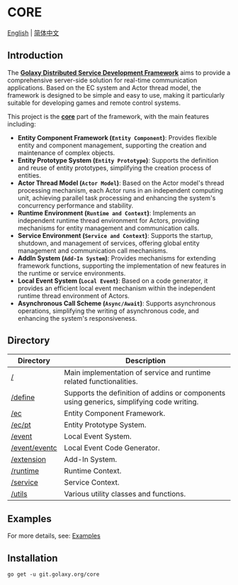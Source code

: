 # CORE
[English](./README.md) | [简体中文](./README.zh_CN.md)

## Introduction
The [**Golaxy Distributed Service Development Framework**](https://github.com/pangdogs/framework) aims to provide a comprehensive server-side solution for real-time communication applications. Based on the EC system and Actor thread model, the framework is designed to be simple and easy to use, making it particularly suitable for developing games and remote control systems.

This project is the [**core**](https://github.com/pangdogs/core) part of the framework, with the main features including:

- **Entity Component Framework (`Entity Component`)**: Provides flexible entity and component management, supporting the creation and maintenance of complex objects.
- **Entity Prototype System (`Entity Prototype`)**: Supports the definition and reuse of entity prototypes, simplifying the creation process of entities.
- **Actor Thread Model (`Actor Model`)**: Based on the Actor model's thread processing mechanism, each Actor runs in an independent computing unit, achieving parallel task processing and enhancing the system's concurrency performance and stability.
- **Runtime Environment (`Runtime and Context`)**: Implements an independent runtime thread environment for Actors, providing mechanisms for entity management and communication calls.
- **Service Environment (`Service and Context`)**: Supports the startup, shutdown, and management of services, offering global entity management and communication call mechanisms.
- **AddIn System (`Add-In System`)**: Provides mechanisms for extending framework functions, supporting the implementation of new features in the runtime or service environments.
- **Local Event System (`Local Event`)**: Based on a code generator, it provides an efficient local event mechanism within the independent runtime thread environment of Actors.
- **Asynchronous Call Scheme (`Async/Await`)**: Supports asynchronous operations, simplifying the writing of asynchronous code, and enhancing the system's responsiveness.

## Directory
| Directory                                                                | Description                                                                               |
|--------------------------------------------------------------------------|-------------------------------------------------------------------------------------------|
| [/](https://github.com/pangdogs/core)                                    | Main implementation of service and runtime related functionalities.                       |
| [/define](https://github.com/pangdogs/core/tree/main/define)             | Supports the definition of addins or components using generics, simplifying code writing. |
| [/ec](https://github.com/pangdogs/core/tree/main/ec)                     | Entity Component Framework.                                                               |
| [/ec/pt](https://github.com/pangdogs/core/tree/main/ec/pt)               | Entity Prototype System.                                                                  |
| [/event](https://github.com/pangdogs/core/tree/main/event)               | Local Event System.                                                                       |
| [/event/eventc](https://github.com/pangdogs/core/tree/main/event/eventc) | Local Event Code Generator.                                                               |
| [/extension](https://github.com/pangdogs/core/tree/main/extension)       | Add-In System.                                                                            |
| [/runtime](https://github.com/pangdogs/core/tree/main/runtime)           | Runtime Context.                                                                          |
| [/service](https://github.com/pangdogs/core/tree/main/service)           | Service Context.                                                                          |
| [/utils](https://github.com/pangdogs/core/tree/main/utils)               | Various utility classes and functions.                                                    |

## Examples

For more details, see: [Examples](https://github.com/pangdogs/examples)

## Installation
```
go get -u git.golaxy.org/core
```
